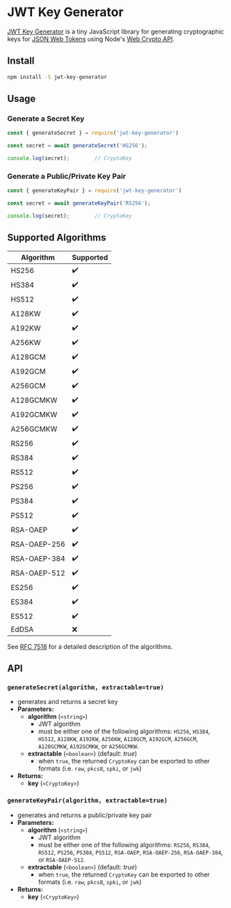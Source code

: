 # JWT Key Generator

[JWT Key Generator](https://www.npmjs.com/package/jwt-key-generator) is a tiny JavaScript library for generating cryptographic keys for [JSON Web Tokens](https://jwt.io/) using Node's [Web Crypto API](https://nodejs.org/api/webcrypto.html).

## Install
```sh
npm install -S jwt-key-generator
```

## Usage
### Generate a Secret Key
```js
const { generateSecret } = require('jwt-key-generator')

const secret = await generateSecret('HS256');

console.log(secret);        // CryptoKey
```
### Generate a Public/Private Key Pair
```js
const { generateKeyPair } = require('jwt-key-generator')

const secret = await generateKeyPair('RS256');

console.log(secret);        // CryptoKey
```

## Supported Algorithms
| Algorithm   | Supported   |
| ----------- | ------------|
| HS256       | ✔️          |
| HS384       | ✔️          |
| HS512       | ✔️          |
| A128KW      | ✔️          |
| A192KW      | ✔️          |
| A256KW      | ✔️          |
| A128GCM     | ✔️          |
| A192GCM     | ✔️          |
| A256GCM     | ✔️          |
| A128GCMKW   | ✔️          |
| A192GCMKW   | ✔️          |
| A256GCMKW   | ✔️          |
| RS256       | ✔️          |
| RS384       | ✔️          |
| RS512       | ✔️          |
| PS256       | ✔️          |
| PS384       | ✔️          |
| PS512       | ✔️          |
| RSA-OAEP    | ✔️          |
| RSA-OAEP-256| ✔️          |
| RSA-OAEP-384| ✔️          |
| RSA-OAEP-512| ✔️          |
| ES256       | ✔️          |
| ES384       | ✔️          |
| ES512       | ✔️          |
| EdDSA       | ❌          |

See [RFC 7518](https://datatracker.ietf.org/doc/html/rfc7518) for a detailed description of the algorithms.

## API
### `generateSecret(algorithm, extractable=true)`
* generates and returns a secret key
* **Parameters:**
  * **algorithm** (`<string>`)
    * JWT algorithm
    * must be either one of the following algorithms: `HS256`, `HS384`, `HS512`, `A128KW`, `A192KW`, `A256KW`, `A128GCM`, `A192GCM`, `A256GCM`, `A128GCMKW`, `A192GCMKW`, or `A256GCMKW`.
  * **extractable** (`<boolean>`) (default: _true_)
    * when `true`, the returned `CryptoKey` can be exported to other formats (i.e. `raw`, `pkcs8`, `spki`, or `jwk`)
* **Returns:**
  * **key** (`<CryptoKey>`)

### `generateKeyPair(algorithm, extractable=true)`
* generates and returns a public/private key pair
* **Parameters:**
  * **algorithm** (`<string>`)
    * JWT algorithm
    * must be either one of the following algorithms: `RS256`, `RS384`, `RS512`, `PS256`, `PS384`, `PS512`, `RSA-OAEP`, `RSA-OAEP-256`, `RSA-OAEP-384`, or `RSA-OAEP-512`.
  * **extractable** (`<boolean>`) (default: _true_)
    * when `true`, the returned `CryptoKey` can be exported to other formats (i.e. `raw`, `pkcs8`, `spki`, or `jwk`)
* **Returns:**
  * **key** (`<CryptoKey>`)